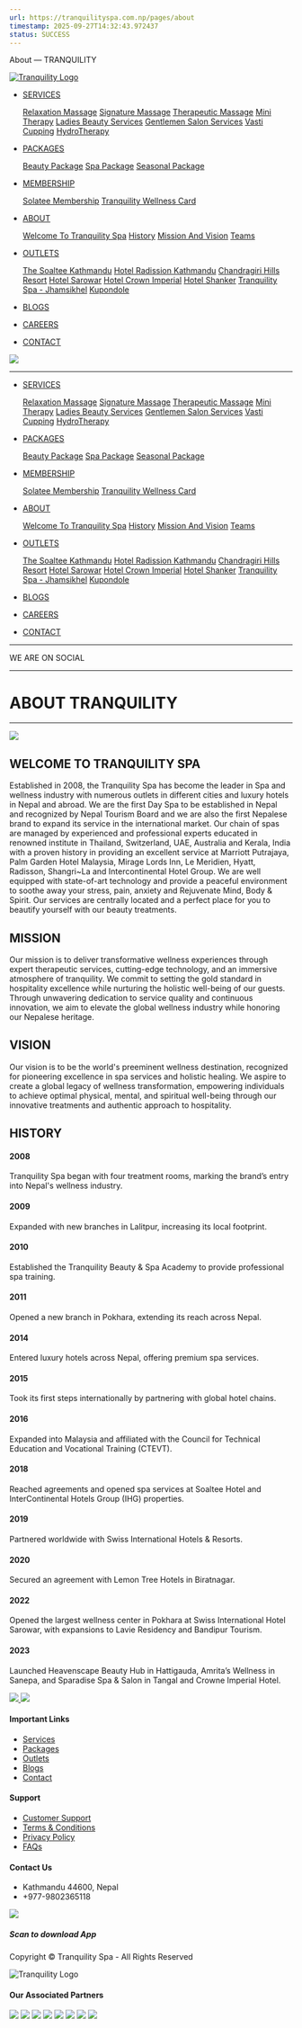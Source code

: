 ```yaml
---
url: https://tranquilityspa.com.np/pages/about
timestamp: 2025-09-27T14:32:43.972437
status: SUCCESS
---
```


About — TRANQUILITY





[![Tranquility Logo](https://tranquilityspa.com.np/sites/images/tranquility-logo.png)](https://tranquilityspa.com.np)

* [SERVICES](#)

  [Relaxation Massage](https://tranquilityspa.com.np/services?service=3)
  [Signature Massage](https://tranquilityspa.com.np/services?service=4)
  [Therapeutic Massage](https://tranquilityspa.com.np/services?service=9)
  [Mini Therapy](https://tranquilityspa.com.np/services?service=10)
  [Ladies Beauty Services](https://tranquilityspa.com.np/services?service=12)
  [Gentlemen Salon Services](https://tranquilityspa.com.np/services?service=13)
  [Vasti](https://tranquilityspa.com.np/services?service=14)
  [Cupping](https://tranquilityspa.com.np/services?service=15)
  [HydroTherapy](https://tranquilityspa.com.np/services?service=16)
* [PACKAGES](#)

  [Beauty Package](https://tranquilityspa.com.np/packages?package=1)
  [Spa Package](https://tranquilityspa.com.np/packages?package=2)
  [Seasonal Package](https://tranquilityspa.com.np/packages?package=17)
* [MEMBERSHIP](#)

  [Solatee Membership](https://tranquilityspa.com.np/memberships/solatee-membership/submemberships)
  [Tranquility Wellness Card](https://tranquilityspa.com.np/memberships/tranquility-wellness-card/submemberships)
* [ABOUT](#)

  [Welcome To Tranquility Spa](https://tranquilityspa.com.np/pages/about#welcome )
  [History](https://tranquilityspa.com.np/pages/about#history )
  [Mission And Vision](https://tranquilityspa.com.np/pages/about#story-and-vision ) 
  [Teams](https://tranquilityspa.com.np/teams )
* [OUTLETS](#)

  [The Soaltee Kathmandu](https://tranquilityspa.com.np/outlets/the-soaltee-kathmandu/services?service=4)
  [Hotel Radission Kathmandu](https://tranquilityspa.com.np/outlets/radisson-hotel-and-residences-kathmandu/services?service=4 )
  [Chandragiri Hills Resort](https://tranquilityspa.com.np/outlets/chandragiri-hills-resort1223/services?service=4   )
  [Hotel Sarowar](https://tranquilityspa.com.np/outlets/hotel-sarowar/services?service=9)
  [Hotel Crown Imperial](https://tranquilityspa.com.np/outlets/hotel-crown-imperial/services?service=4)
  [Hotel Shanker](https://tranquilityspa.com.np/outlets/hotel-shanker/services?service=4)
  [Tranquility Spa - Jhamsikhel](https://tranquilityspa.com.np/outlets/tranquility-spa-jhamsikhel/services?service=4 )
  [Kupondole](https://tranquilityspa.com.np/outlets/kupondole/services?service=4)
* [BLOGS](https://tranquilityspa.com.np/blogs)
* [CAREERS](https://tranquilityspa.com.np/careers)
* [CONTACT](https://tranquilityspa.com.np/contact)

[![](https://tranquilityspa.com.np/sites/images/tranquility-logo.png)](https://tranquilityspa.com.np)

---

* [SERVICES](https://tranquilityspa.com.np/services)

  [Relaxation Massage](https://tranquilityspa.com.np/services?service=3)
  [Signature Massage](https://tranquilityspa.com.np/services?service=4)
  [Therapeutic Massage](https://tranquilityspa.com.np/services?service=9)
  [Mini Therapy](https://tranquilityspa.com.np/services?service=10)
  [Ladies Beauty Services](https://tranquilityspa.com.np/services?service=12)
  [Gentlemen Salon Services](https://tranquilityspa.com.np/services?service=13)
  [Vasti](https://tranquilityspa.com.np/services?service=14)
  [Cupping](https://tranquilityspa.com.np/services?service=15)
  [HydroTherapy](https://tranquilityspa.com.np/services?service=16)
* [PACKAGES](https://tranquilityspa.com.np/packages)

  [Beauty Package](https://tranquilityspa.com.np/packages?package=1)
  [Spa Package](https://tranquilityspa.com.np/packages?package=2)
  [Seasonal Package](https://tranquilityspa.com.np/packages?package=17)
* [MEMBERSHIP](https://tranquilityspa.com.np/memberships)

  [Solatee Membership](https://tranquilityspa.com.np/memberships/solatee-membership/submemberships)
  [Tranquility Wellness Card](https://tranquilityspa.com.np/memberships/tranquility-wellness-card/submemberships)
* [ABOUT](https://tranquilityspa.com.np/pages/about)

  [Welcome To Tranquility Spa](https://tranquilityspa.com.np/pages/about#welcome )
  [History](https://tranquilityspa.com.np/pages/about#history )
  [Mission And Vision](https://tranquilityspa.com.np/pages/about#story-and-vision ) 
  [Teams](https://tranquilityspa.com.np/teams )
* [OUTLETS](https://tranquilityspa.com.np/outlets)

  [The Soaltee Kathmandu](https://tranquilityspa.com.np/outlets/the-soaltee-kathmandu/services?service=4)
  [Hotel Radission Kathmandu](https://tranquilityspa.com.np/outlets/radisson-hotel-and-residences-kathmandu/services?service=4 )
  [Chandragiri Hills Resort](https://tranquilityspa.com.np/outlets/chandragiri-hills-resort1223/services?service=4   )
  [Hotel Sarowar](https://tranquilityspa.com.np/outlets/hotel-sarowar/services?service=9)
  [Hotel Crown Imperial](https://tranquilityspa.com.np/outlets/hotel-crown-imperial/services?service=4)
  [Hotel Shanker](https://tranquilityspa.com.np/outlets/hotel-shanker/services?service=4)
  [Tranquility Spa - Jhamsikhel](https://tranquilityspa.com.np/outlets/tranquility-spa-jhamsikhel/services?service=4 )
  [Kupondole](https://tranquilityspa.com.np/outlets/kupondole/services?service=4)
* [BLOGS](https://tranquilityspa.com.np/blogs)
* [CAREERS](https://tranquilityspa.com.np/careers)
* [CONTACT](https://tranquilityspa.com.np/contact)

---

WE ARE ON SOCIAL

---

ABOUT TRANQUILITY
=================

---

![](https://tranquilityspa.com.np/uploads/images/pages/editor/6c077dff-5d7c-4af6-8965-699a41ff8f88.jpg)

WELCOME TO TRANQUILITY SPA
--------------------------

Established in 2008, the Tranquility Spa has become the leader in Spa and wellness industry with numerous outlets in different cities and luxury hotels in Nepal and abroad. We are the first Day Spa to be established in Nepal and recognized by Nepal Tourism Board and we are also the first Nepalese brand to expand its service in the international market. Our chain of spas are managed by experienced and professional experts educated in renowned institute in Thailand, Switzerland, UAE, Australia and Kerala, India with a proven history in providing an excellent service at Marriott Putrajaya, Palm Garden Hotel Malaysia, Mirage Lords Inn, Le Meridien, Hyatt, Radisson, Shangri~La and Intercontinental Hotel Group. We are well equipped with state-of-art technology and provide a peaceful environment to soothe away your stress, pain, anxiety and Rejuvenate Mind, Body & Spirit. Our services are centrally located and a perfect place for you to beautify yourself with our beauty treatments.

MISSION
-------

Our mission is to deliver transformative wellness experiences through expert therapeutic services, cutting-edge technology, and an immersive atmosphere of tranquility. We commit to setting the gold standard in hospitality excellence while nurturing the holistic well-being of our guests. Through unwavering dedication to service quality and continuous innovation, we aim to elevate the global wellness industry while honoring our Nepalese heritage.

VISION
------

Our vision is to be the world's preeminent wellness destination, recognized for pioneering excellence in spa services and holistic healing. We aspire to create a global legacy of wellness transformation, empowering individuals to achieve optimal physical, mental, and spiritual well-being through our innovative treatments and authentic approach to hospitality.

HISTORY
-------

#### 2008

Tranquility Spa began with four treatment rooms, marking the brand’s entry into Nepal's wellness industry.

#### 2009

Expanded with new branches in Lalitpur, increasing its local footprint.

#### 2010

Established the Tranquility Beauty & Spa Academy to provide professional spa training.

#### 2011

Opened a new branch in Pokhara, extending its reach across Nepal.

#### 2014

Entered luxury hotels across Nepal, offering premium spa services.

#### 2015

Took its first steps internationally by partnering with global hotel chains.

#### 2016

Expanded into Malaysia and affiliated with the Council for Technical Education and Vocational Training (CTEVT).

#### 2018

Reached agreements and opened spa services at Soaltee Hotel and InterContinental Hotels Group (IHG) properties.

#### 2019

Partnered worldwide with Swiss International Hotels & Resorts.

#### 2020

Secured an agreement with Lemon Tree Hotels in Biratnagar.

#### 2022

Opened the largest wellness center in Pokhara at Swiss International Hotel Sarowar, with expansions to Lavie Residency and Bandipur Tourism.

#### 2023

Launched Heavenscape Beauty Hub in Hattigauda, Amrita’s Wellness in Sanepa, and Sparadise Spa & Salon in Tangal and Crowne Imperial Hotel.



[![](https://tranquilityspa.com.np/sites/images/tranquility-logo-footer.png)
![](https://tranquilityspa.com.np/sites/images/logo-bottom-text.png)](https://tranquilityspa.com.np)

#### Important Links

* [Services](https://tranquilityspa.com.np/services)
* [Packages](https://tranquilityspa.com.np/packages)
* [Outlets](https://tranquilityspa.com.np/outlets)
* [Blogs](https://tranquilityspa.com.np/blogs)
* [Contact](https://tranquilityspa.com.np/contact)

#### Support

* [Customer Support](#)
* [Terms & Conditions](#)
* [Privacy Policy](#)
* [FAQs](https://tranquilityspa.com.np/faqs)



#### Contact Us

* Kathmandu 44600, Nepal
* +977-9802365118

![](https://tranquilityspa.com.np/uploads/images/settings/a7f3c9f5-f6fa-459b-8583-7eeb68a885c2.png)

##### Scan to download App

Copyright © Tranquility Spa - All Rights Reserved

![Tranquility Logo](https://tranquilityspa.com.np/sites/images/tranquility-logo.png)

#### Our Associated Partners

[![](https://tranquilityspa.com.np/uploads/images/partners/6eddb044-7521-46f0-bd5a-99e28cce81d2.png)](#)
[![](https://tranquilityspa.com.np/uploads/images/partners/a85b19ab-dc5a-4678-b90c-cc101a9084f9.png)](#)
[![](https://tranquilityspa.com.np/uploads/images/partners/741b81cb-f695-4229-8a22-0f8b261d601d.jpg)](#)
[![](https://tranquilityspa.com.np/uploads/images/partners/043420c7-cb92-40c1-a01d-a2d39fe488b9.png)](#)
[![](https://tranquilityspa.com.np/uploads/images/partners/9893893e-b40f-419c-81d5-7ed877da8d5d.jpg)](#)
[![](https://tranquilityspa.com.np/uploads/images/partners/2a719ef7-e181-4924-a8ef-296185b551ab.png)](#)
[![](https://tranquilityspa.com.np/uploads/images/partners/0b36b9e9-b3eb-432c-b2de-aafc6f671e8a.webp)](#)
[![](https://tranquilityspa.com.np/uploads/images/partners/76b5bd09-028e-4045-a0ae-2d714cae886b.png)](#)